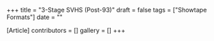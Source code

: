 +++
title = "3-Stage SVHS (Post-93)"
draft = false
tags = ["Showtape Formats"]
date = ""

[Article]
contributors = []
gallery = []
+++